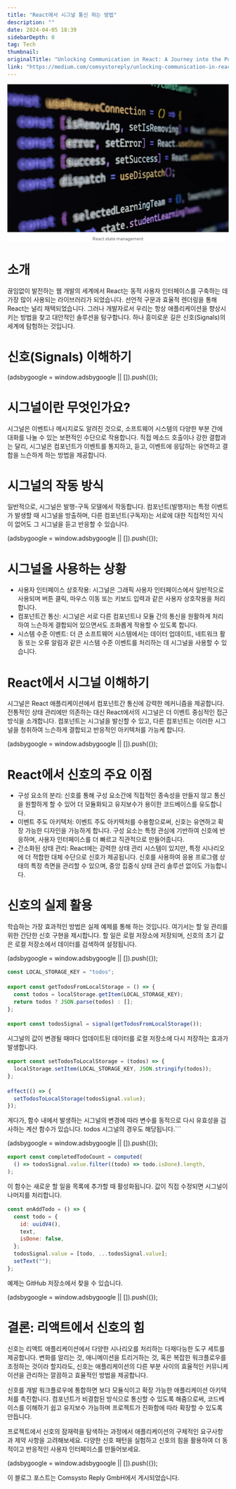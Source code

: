 ```yaml
---
title: "React에서 시그널 통신 하는 방법"
description: ""
date: 2024-04-05 18:39
sidebarDepth: 0
tag: Tech
thumbnail: 
originalTitle: "Unlocking Communication in React: A Journey into the Power of Signals"
link: "https://medium.com/comsystoreply/unlocking-communication-in-react-a-journey-into-the-power-of-signals-f013d3a1ad7d"
---
```



<img src="./img/UnlockingCommunicationinReactAJourneyintothePowerofSignals_0.png" />

# 소개

끊임없이 발전하는 웹 개발의 세계에서 React는 동적 사용자 인터페이스를 구축하는 데 가장 많이 사용되는 라이브러리가 되었습니다. 선언적 구문과 효율적 렌더링을 통해 React는 널리 채택되었습니다. 그러나 개발자로서 우리는 항상 애플리케이션을 향상시키는 방법을 찾고 대안적인 솔루션을 탐구합니다. 하나 흥미로운 길은 신호(Signals)의 세계에 탐험하는 것입니다.

# 신호(Signals) 이해하기

<!-- ui-log 수평형 -->
<ins class="adsbygoogle"
  style="display:block"
  data-ad-client="ca-pub-4877378276818686"
  data-ad-slot="9743150776"
  data-ad-format="auto"
  data-full-width-responsive="true"></ins>
<component is="script">
(adsbygoogle = window.adsbygoogle || []).push({});
</component>

# 시그널이란 무엇인가요?

시그널은 이벤트나 메시지로도 알려진 것으로, 소프트웨어 시스템의 다양한 부분 간에 대화를 나눌 수 있는 보편적인 수단으로 작용합니다. 직접 메소드 호출이나 강한 결합과는 달리, 시그널은 컴포넌트가 이벤트를 통지하고, 듣고, 이벤트에 응답하는 유연하고 결합을 느슨하게 하는 방법을 제공합니다.

# 시그널의 작동 방식

일반적으로, 시그널은 발행-구독 모델에서 작동합니다. 컴포넌트(발행자)는 특정 이벤트가 발생할 때 시그널을 방출하며, 다른 컴포넌트(구독자)는 서로에 대한 직접적인 지식이 없어도 그 시그널을 듣고 반응할 수 있습니다.

<!-- ui-log 수평형 -->
<ins class="adsbygoogle"
  style="display:block"
  data-ad-client="ca-pub-4877378276818686"
  data-ad-slot="9743150776"
  data-ad-format="auto"
  data-full-width-responsive="true"></ins>
<component is="script">
(adsbygoogle = window.adsbygoogle || []).push({});
</component>

# 시그널을 사용하는 상황

- 사용자 인터페이스 상호작용: 시그널은 그래픽 사용자 인터페이스에서 일반적으로 사용되며 버튼 클릭, 마우스 이동 또는 키보드 입력과 같은 사용자 상호작용을 처리합니다.
- 컴포넌트간 통신: 시그널은 서로 다른 컴포넌트나 모듈 간의 통신을 원활하게 처리하여 느슨하게 결합되어 있으면서도 조화롭게 작용할 수 있도록 합니다.
- 시스템 수준 이벤트: 더 큰 소프트웨어 시스템에서는 데이터 업데이트, 네트워크 활동 또는 오류 알림과 같은 시스템 수준 이벤트를 처리하는 데 시그널을 사용할 수 있습니다.

# React에서 시그널 이해하기

시그널은 React 애플리케이션에서 컴포넌트간 통신에 강력한 메커니즘을 제공합니다. 전통적인 상태 관리에만 의존하는 대신 React에서의 시그널은 더 이벤트 중심적인 접근 방식을 소개합니다. 컴포넌트는 시그널을 발신할 수 있고, 다른 컴포넌트는 이러한 시그널을 청취하여 느슨하게 결합되고 반응적인 아키텍처를 가능케 합니다.

<!-- ui-log 수평형 -->
<ins class="adsbygoogle"
  style="display:block"
  data-ad-client="ca-pub-4877378276818686"
  data-ad-slot="9743150776"
  data-ad-format="auto"
  data-full-width-responsive="true"></ins>
<component is="script">
(adsbygoogle = window.adsbygoogle || []).push({});
</component>

# React에서 신호의 주요 이점

- 구성 요소의 분리: 신호를 통해 구성 요소간에 직접적인 종속성을 만들지 않고 통신을 원할하게 할 수 있어 더 모듈화되고 유지보수가 용이한 코드베이스를 유도합니다.
- 이벤트 주도 아키텍처: 이벤트 주도 아키텍처를 수용함으로써, 신호는 유연하고 확장 가능한 디자인을 가능하게 합니다. 구성 요소는 특정 관심에 기반하여 신호에 반응하며, 사용자 인터페이스를 더 빠르고 직관적으로 만들어줍니다.
- 간소화된 상태 관리: React에는 강력한 상태 관리 시스템이 있지만, 특정 시나리오에 더 적합한 대체 수단으로 신호가 제공됩니다. 신호를 사용하여 응용 프로그램 상태의 특정 측면을 관리할 수 있으며, 중앙 집중식 상태 관리 솔루션 없이도 가능합니다.

# 신호의 실제 활용

학습하는 가장 효과적인 방법은 실제 예제를 통해 하는 것입니다. 여기서는 할 일 관리를 위한 간단한 신호 구현을 제시합니다. 할 일은 로컬 저장소에 저장되며, 신호의 초기 값은 로컬 저장소에서 데이터를 검색하여 설정됩니다.

<!-- ui-log 수평형 -->
<ins class="adsbygoogle"
  style="display:block"
  data-ad-client="ca-pub-4877378276818686"
  data-ad-slot="9743150776"
  data-ad-format="auto"
  data-full-width-responsive="true"></ins>
<component is="script">
(adsbygoogle = window.adsbygoogle || []).push({});
</component>

```js
const LOCAL_STORAGE_KEY = "todos";

export const getTodosFromLocalStorage = () => {
  const todos = localStorage.getItem(LOCAL_STORAGE_KEY);
  return todos ? JSON.parse(todos) : [];
};

export const todosSignal = signal(getTodosFromLocalStorage());
```

시그널의 값이 변경될 때마다 업데이트된 데이터를 로컬 저장소에 다시 저장하는 효과가 발생합니다.

```js
export const setTodosToLocalStorage = (todos) => {
  localStorage.setItem(LOCAL_STORAGE_KEY, JSON.stringify(todos));
};

effect(() => {
  setTodosToLocalStorage(todosSignal.value);
});
```

게다가, 함수 내에서 발생하는 시그널의 변경에 따라 변수를 동적으로 다시 유효성을 검사하는 계산 함수가 있습니다. todos 시그널의 경우도 해당됩니다.```

<!-- ui-log 수평형 -->
<ins class="adsbygoogle"
  style="display:block"
  data-ad-client="ca-pub-4877378276818686"
  data-ad-slot="9743150776"
  data-ad-format="auto"
  data-full-width-responsive="true"></ins>
<component is="script">
(adsbygoogle = window.adsbygoogle || []).push({});
</component>

```js
export const completedTodoCount = computed(
  () => todosSignal.value.filter((todo) => todo.isDone).length,
);
```

이 함수는 새로운 할 일을 목록에 추가할 때 활성화됩니다. 값이 직접 수정되면 시그널이 나머지를 처리합니다.

```js
const onAddTodo = () => {
  const todo = {
    id: uuidV4(),
    text,
    isDone: false,
  };
  todosSignal.value = [todo, ...todosSignal.value];
  setText("");
};
```

예제는 GitHub 저장소에서 찾을 수 있습니다.

<!-- ui-log 수평형 -->
<ins class="adsbygoogle"
  style="display:block"
  data-ad-client="ca-pub-4877378276818686"
  data-ad-slot="9743150776"
  data-ad-format="auto"
  data-full-width-responsive="true"></ins>
<component is="script">
(adsbygoogle = window.adsbygoogle || []).push({});
</component>

# 결론: 리액트에서 신호의 힘

신호는 리액트 애플리케이션에서 다양한 시나리오를 처리하는 다재다능한 도구 세트를 제공합니다. 변화를 알리는 것, 애니메이션을 트리거하는 것, 혹은 복잡한 워크플로우를 조정하는 것이라 할지라도, 신호는 애플리케이션의 다른 부분 사이의 효율적인 커뮤니케이션을 관리하는 깔끔하고 효율적인 방법을 제공합니다.

신호를 개발 워크플로우에 통합하면 보다 모듈식이고 확장 가능한 애플리케이션 아키텍처를 촉진합니다. 컴포넌트가 비결합된 방식으로 통신할 수 있도록 해줌으로써, 코드베이스를 이해하기 쉽고 유지보수 가능하며 프로젝트가 진화함에 따라 확장할 수 있도록 만듭니다.

프로젝트에서 신호의 잠재력을 탐색하는 과정에서 애플리케이션의 구체적인 요구사항과 제약 사항을 고려해보세요. 다양한 신호 패턴을 실험하고 신호의 힘을 활용하여 더 동적이고 반응적인 사용자 인터페이스를 만들어보세요.

<!-- ui-log 수평형 -->
<ins class="adsbygoogle"
  style="display:block"
  data-ad-client="ca-pub-4877378276818686"
  data-ad-slot="9743150776"
  data-ad-format="auto"
  data-full-width-responsive="true"></ins>
<component is="script">
(adsbygoogle = window.adsbygoogle || []).push({});
</component>

이 블로그 포스트는 Comsysto Reply GmbH에서 게시되었습니다.